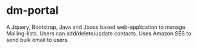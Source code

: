 dm-portal
=========
A Jquery, Bootstrap, Java and Jboss based web-application to manage Mailing-lists. Users can add/delete/update contacts. 
Uses Amazon SES to send bulk email to users.
